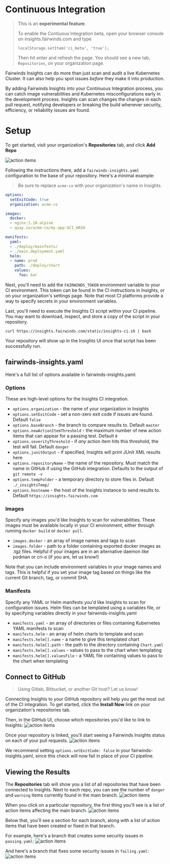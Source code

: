 # Continuous Integration
> This is an **experimental feature**.
>
> To enable the Contiuous Integration beta, open
> your browser console on insights.fairwinds.com and type
> ```
> localStorage.setItem('ci_beta', 'true');
> ```
> Then hit enter and refresh the page. You should see a new tab, `Repositories`, on your organization
> page.

Fairwinds Insights can do more than just scan and audit a live Kubernetes Cluster. It can also
help you spot issues _before_ they make it into production.

By adding Fairwinds Insights into your Continuous Integration process, you can catch image
vulnerabilities and Kubernetes misconfigurations early in the development process. Insights
can scan changes the changes in each pull request, notifying developers or breaking the build
whenever security, efficiency, or reliability issues are found.

# Setup
To get started, visit your organization's **Repositories** tab, and click **Add Repo**

<img :src="$withBase('/img/add-repo.png')" alt="action items">

Following the instructions there, add a `fairwinds-insights.yaml` configuration to the base
of your repository. Here's a minimal example:

> Be sure to replace `acme-co` with your organization's name in Insights.
```yaml
options:
  setExitCode: true
  organization: acme-co

images:
  docker:
  - nginx:1.18-alpine
  - quay.io/acme-co/my-app:$CI_HASH

manifests:
  yaml:
  - ./deploy/mainfests/
  - ./main.deployment.yaml
  helm:
  - name: prod
    path: ./deploy/chart
    values:
      foo: bar
```

Next, you'll need to add the `FAIRWINDS_TOKEN` environment variable to your CI environment. This
token can be found in the CI instructions in Insights, or on your organization's settings page. Note that
most CI platforms provide a way to specify secrets in your environment variables.

Last, you'll need to execute the Insights CI script within your CI pipeline.
You may want to download, inspect, and store a copy of the script in your repository.
```
curl https://insights.fairwinds.com/static/insights-ci.sh | bash
```

Your repository will show up in the Insights UI once that script has been successfully run.

## fairwinds-insights.yaml
Here's a full list of options available in fairwinds-insights.yaml:

### Options
These are high-level options for the Insights CI integration.
* `options.organization` - the name of your organization in Insights
* `options.setExitCode` - set a non-zero exit code if issues are found. Default `false`
* `options.baseBranch` - the branch to compare results to. Default `master`
* `options.newActionItemThreshold` - the maximum number of new action items that can appear for a passing test. Default `0`
* `options.severityThreshold` - if _any_ action item hits this threshold, the test will fail. Default `danger`
* `options.junitOutput` - if specified, Insights will print JUnit XML results here
* `options.repositoryName` - the name of the repository. Must match the name in GitHub if using the GitHub integration. Defaults to the output of `git remote -v`
* `options.tempFolder` - a temporary directory to store files in. Default `./_insightsTemp/`
* `options.hostname` - the host of the Insights instance to send results to. Default `https://insights.fairwinds.com`

### Images
Specify any images you'd like Insights to scan for vulnerabilities. These images must be available
locally in your CI environment, either through running `docker build` or `docker pull`.

* `images.docker` - an array of image names and tags to scan
* `images.folder` - path to a folder containing exported docker images as .tgz files. Helpful if your images are in an alternative daemon like podman or cri-o (if you are, let us know!)

Note that you can include environment variables in your image names and tags. This is helpful
if you set your image tag based on things like the current Git branch, tag, or commit SHA.

### Manifests
Specify any YAML or Helm manifests you'd like Insights to scan for configuration issues.
Helm files can be templated using a variables file, or by specifying variables directly
in your fairwinds-insights.yaml

* `manifests.yaml` - an array of directories or files containing Kubernetes YAML manifests to scan
* `manifests.helm` - an array of helm charts to template and scan
* `manifests.helm[].name` - a name to give this templated chart
* `manifests.helm[].path` - the path to the directory containing `Chart.yaml`
* `manifests.helm[].values` - values to pass to the chart when templating
* `manifests.helm[].valuesFile` - a YAML file containing values to pass to the chart when templating

## Connect to GitHub
> Using Gitlab, Bitbucket, or another Git host? Let us know!

Connecting Insights to your GitHub repository will help you get the most out of the CI integration.
To get started, click the **Install Now** link on your organization's repositories tab.

Then, in the GitHub UI, choose which repositories you'd like to link to Insights:
<img :src="$withBase('/img/github-add-repo.png')" alt="action items">

Once your repository is linked, you'll start seeing a Fairwinds Insights status on each of your
pull requests.
<img :src="$withBase('/img/github-status.png')" alt="action items">

We recommend setting `options.setExitCode: false` in your fairwinds-insights.yaml, since
this check will now fail in place of your CI pipeline.

## Viewing the Results
The **Repositories** tab will show you a list of all repositories that have been connected to Insights.
Next to each repo, you can see the number of `danger` and `warning` items currently found in the main
branch.
<img :src="$withBase('/img/repos-list.png')" alt="action items">

When you click on a particular repository, the first thing you'll see is a list of action items
affecting the main branch.
<img :src="$withBase('/img/repo-main-branch.png')" alt="action items">

Below that, you'll see a section for each branch, along with a list of action items that have
been created or fixed in that branch.

For example, here's a branch that creates some security issues in `passing.yaml`:
<img :src="$withBase('/img/repo-failing-branch.png')" alt="action items">

And here's a branch that fixes some security issues in `failing.yaml`:
<img :src="$withBase('/img/repo-passing-branch.png')" alt="action items">

